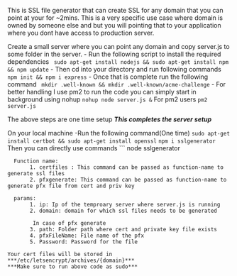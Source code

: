 This is SSL file generator that can create SSL for any domain that you can point at your for ~2mins. This is a very specific use case where domain is
owned by someone else and but you will pointing that to your application where you dont have access to production server. 

Create a small server where you can point any domain and copy server.js to some folder in the server.
	 - Run the following script to install the required dependencies
	  ``` sudo apt-get install nodejs && sudo apt-get install npm && npm update```
	 - Then cd into your directory and run following commands
	  ```npm init && npm i express```
	 - Once that is complete run the following command
	  ``` mkdir .well-known && mkdir .well-known/acme-challenge```
	 - For better handling I use pm2 to run the code you can simply start in background using nohup
	  ```nohup node server.js &```
	  For pm2 users
	  ```pm2 server.js```
  
  
 The above steps are one time setup
 ***This completes the server setup***
 
 On your local machine
 	-Run the following command(One time)
		```sudo apt-get install certbot && sudo apt-get install openssl```
	  ```npm i sslgenerator```
	  Then you can directly use commands
	  ``` node sslgenerator <function-name> <param1> <param2> <param3>

	  Function name:
		   1. certfiles : This command can be passed as function-name to generate ssl files
		   2. pfxgenerate: This command can be passed as function-name to generate pfx file from cert and priv key

	  params:
		   1. ip: Ip of the temproary server where server.js is running
		   2. domain: domain for which ssl files needs to be generated
			
			In case of pfx generate
		   3. path: Folder path where cert and private key file exists
		   4. pfxFileName: File name of the pfx
		   5. Password: Password for the file
		   
	Your cert files will be stored in ***/etc/letsencrypt/archives/{domain}***
	***Make sure to run above code as sudo***
